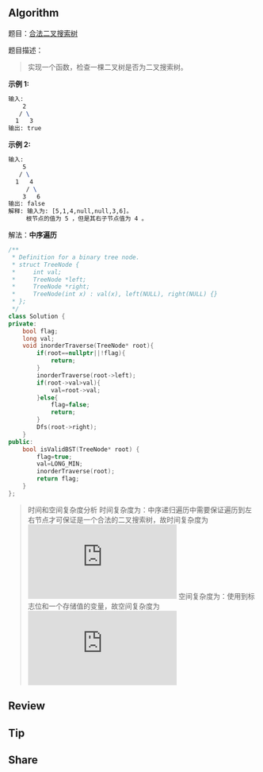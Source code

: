 ## Algorithm

题目：[合法二叉搜索树]( https://leetcode-cn.com/problems/legal-binary-search-tree-lcci/ )

题目描述：

>  实现一个函数，检查一棵二叉树是否为二叉搜索树。 

**示例 1:**

```tex
输入:
    2
   / \
  1   3
输出: true
```

**示例 2:**

```tex
输入:
    5
   / \
  1   4
     / \
    3   6
输出: false
解释: 输入为: [5,1,4,null,null,3,6]。
     根节点的值为 5 ，但是其右子节点值为 4 。
```
解法：**中序遍历**
```c++
/**
 * Definition for a binary tree node.
 * struct TreeNode {
 *     int val;
 *     TreeNode *left;
 *     TreeNode *right;
 *     TreeNode(int x) : val(x), left(NULL), right(NULL) {}
 * };
 */
class Solution {
private:
    bool flag;
    long val;
    void inorderTraverse(TreeNode* root){
        if(root==nullptr||!flag){
            return;
        }
        inorderTraverse(root->left);
        if(root->val>val){
            val=root->val;
        }else{
            flag=false;
            return;
        }
        Dfs(root->right);
    }
public:
    bool isValidBST(TreeNode* root) {
        flag=true;
        val=LONG_MIN;
        inorderTraverse(root);
        return flag;
    }
};
```
> 时间和空间复杂度分析
> 时间复杂度为：中序递归遍历中需要保证遍历到左右节点才可保证是一个合法的二叉搜索树，故时间复杂度为![](https://latex.codecogs.com/gif.latex?O(n))
> 空间复杂度为：使用到标志位和一个存储值的变量，故空间复杂度为![](https://latex.codecogs.com/gif.latex?O(1))

## Review

## Tip

## Share

